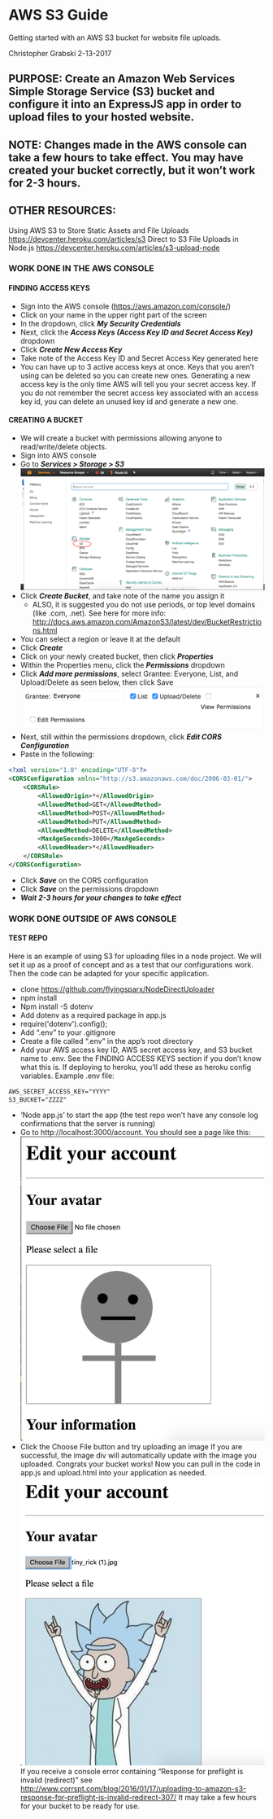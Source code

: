 # AWS S3 Guide
Getting started with an AWS S3 bucket for website file uploads.

Christopher Grabski
2-13-2017

## PURPOSE: Create an Amazon Web Services Simple Storage Service (S3) bucket and configure it into an ExpressJS app in order to upload files to your hosted website.

## NOTE: Changes made in the AWS console can take a few hours to take effect. You may have created your bucket correctly, but it won’t work for 2-3 hours.

## OTHER RESOURCES:
Using AWS S3 to Store Static Assets and File Uploads
https://devcenter.heroku.com/articles/s3
Direct to S3 File Uploads in Node.js
https://devcenter.heroku.com/articles/s3-upload-node



### WORK DONE IN THE AWS CONSOLE

#### FINDING ACCESS KEYS
  - Sign into the AWS console (https://aws.amazon.com/console/)
  - Click on your name in the upper right part of the screen
  - In the dropdown, click ***My Security Credentials***
  - Next, click the ***Access Keys (Access Key ID and Secret Access Key)*** dropdown
  - Click ***Create New Access Key***
  - Take note of the Access Key ID and Secret Access Key generated here
  - You can have up to 3 active access keys at once. Keys that you aren’t using can be deleted so you can create new ones.      Generating a new access key is the only time AWS will tell you your secret access key. If you do not remember the secret access key associated with an access key id, you can delete an unused key id and generate a new one.



#### CREATING A BUCKET
  - We will create a bucket with permissions allowing anyone to read/write/delete objects.
  - Sign into AWS console
  - Go to ***Services > Storage > S3***
![alt aws menu](images/aws_menu.png)
  - Click ***Create Bucket***, and take note of the name you assign it
    - ALSO, it is suggested you do not use periods, or top level domains (like .com, .net). See here for more info: http://docs.aws.amazon.com/AmazonS3/latest/dev/BucketRestrictions.html
  - You can select a region or leave it at the default
  - Click ***Create***
  - Click on your newly created bucket, then click ***Properties***
  - Within the Properties menu, click the ***Permissions*** dropdown
  - Click ***Add more permissions***, select Grantee: Everyone, List, and Upload/Delete as seen below, then click Save
![alt permissions](images/permissions.png)
  - Next, still within the permissions dropdown, click ***Edit CORS Configuration***
  - Paste in the following:
```xml
<?xml version="1.0" encoding="UTF-8"?>
<CORSConfiguration xmlns="http://s3.amazonaws.com/doc/2006-03-01/">
    <CORSRule>
        <AllowedOrigin>*</AllowedOrigin>
        <AllowedMethod>GET</AllowedMethod>
        <AllowedMethod>POST</AllowedMethod>
        <AllowedMethod>PUT</AllowedMethod>
        <AllowedMethod>DELETE</AllowedMethod>
        <MaxAgeSeconds>3000</MaxAgeSeconds>
        <AllowedHeader>*</AllowedHeader>
    </CORSRule>
</CORSConfiguration>
```
  - Click ***Save*** on the CORS configuration
  - Click ***Save*** on the permissions dropdown
  - ***Wait 2-3 hours for your changes to take effect***



### WORK DONE OUTSIDE OF AWS CONSOLE

#### TEST REPO
Here is an example of using S3 for uploading files in a node project. We will set it up as a proof of concept and as a test that our configurations work. Then the code can be adapted for your specific application.
  - clone https://github.com/flyingsparx/NodeDirectUploader
  - npm install
  - Npm install -S dotenv
  - Add dotenv as a required package in app.js
  - require('dotenv').config();
  - Add “.env” to your .gitignore
  - Create a file called “.env” in the app’s root directory
  - Add your AWS access key ID, AWS secret access key, and S3 bucket name to .env. See the FINDING ACCESS KEYS section if you don’t know what this is. If deploying to heroku, you’ll add these as heroku config variables. Example .env file:
```AWS_ACCESS_KEY_ID="XXXX"
AWS_SECRET_ACCESS_KEY="YYYY"
S3_BUCKET="ZZZZ"
```

  - ‘Node app.js’ to start the app (the test repo won’t have any console log confirmations that the server is running)
  - Go to http://localhost:3000/account. You should see a page like this:
![alt avatar1](images/avatar1.png)
  - Click the Choose File button and try uploading an image
If you are successful, the image div will automatically update with the image you uploaded. Congrats your bucket works! Now you can pull in the code in app.js and upload.html into your application as needed.
![alt avatar2](images/avatar2.png)
If you receive a console error containing “Response for preflight is invalid (redirect)” see http://www.corrspt.com/blog/2016/01/17/uploading-to-amazon-s3-response-for-preflight-is-invalid-redirect-307/
It may take a few hours for your bucket to be ready for use.

